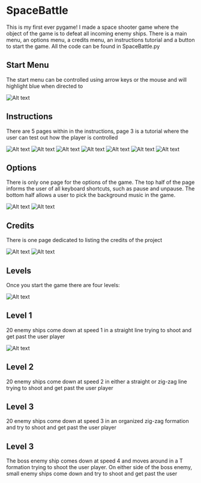 # SpaceBattle
This is my first ever pygame! I made a space shooter game where the object of the game is to defeat all incoming enemy ships. 
There is a main menu, an options menu, a credits menu, an instructions tutorial and a button to start the game. 
All the code can be found in SpaceBattle.py


## Start Menu
The start menu can be controlled using arrow keys or the mouse and will highlight blue when directed to

![Alt text](https://github.com/ShaniLewis/SpaceBattle/blob/main/game%20preview/start0.png)

## Instructions

There are 5 pages within in the instructions, page 3 is a tutorial where the user can test out how the player is controlled

![Alt text](https://github.com/ShaniLewis/SpaceBattle/blob/main/game%20preview/instructions0.png)
![Alt text](https://github.com/ShaniLewis/SpaceBattle/blob/main/game%20preview/instructions1.png)
![Alt text](https://github.com/ShaniLewis/SpaceBattle/blob/main/game%20preview/instructions2.png)
![Alt text](https://github.com/ShaniLewis/SpaceBattle/blob/main/game%20preview/instructions3.png)
![Alt text](https://github.com/ShaniLewis/SpaceBattle/blob/main/game%20preview/instructions4.png)
![Alt text](https://github.com/ShaniLewis/SpaceBattle/blob/main/game%20preview/instructions5.png)
![Alt text](https://github.com/ShaniLewis/SpaceBattle/blob/main/game%20preview/instructions6.png)

## Options

There is only one page for the options of the game. The top half of the page informs the user of all keyboard shortcuts, such as pause and unpause.
The bottom half allows a user to pick the background music in the game.

![Alt text](https://github.com/ShaniLewis/SpaceBattle/blob/main/game%20preview/options0.png)
![Alt text](https://github.com/ShaniLewis/SpaceBattle/blob/main/game%20preview/options1.png)

## Credits

There is one page dedicated to listing the credits of the project

![Alt text](https://github.com/ShaniLewis/SpaceBattle/blob/main/game%20preview/credits0.png)
![Alt text](https://github.com/ShaniLewis/SpaceBattle/blob/main/game%20preview/credits1.png)

## Levels
Once you start the game there are four levels:

![Alt text](https://github.com/ShaniLewis/SpaceBattle/blob/main/game%20preview/start1.png)

## Level 1

20 enemy ships come down at speed 1 in a straight line trying to shoot and get past the user player

![Alt text](https://github.com/ShaniLewis/SpaceBattle/blob/main/game%20preview/level1.png)

## Level 2

20 enemy ships come down at speed 2 in either a straight or zig-zag line trying to shoot and get past the user player


## Level 3

20 enemy ships come down at speed 3 in an organized zig-zag formation and try to shoot and get past the user player


## Level 3

The boss enemy ship comes down at speed 4 and moves around in a T formation trying to shoot the user player. On either side of the boss enemy, 
small enemy ships come down and try to shoot and get past the user




